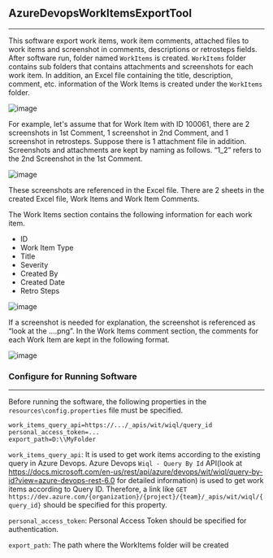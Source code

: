 ## AzureDevopsWorkItemsExportTool

---

This software export work items, work item comments, attached files to work items and screenshot in comments, descriptions or retrosteps fields. After software run, folder named `WorkItems` is created. `WorkItems` folder contains sub folders that contains attachments and screenshots for each work item. In addition, an Excel file containing the title, description, comment, etc. information of the Work Items is created under the `WorkItems` folder.

![image](https://user-images.githubusercontent.com/68951149/156126460-b23bb483-94fd-4875-8fdf-65dc19f4a17a.png)

For example, let's assume that for Work Item with ID 100061, there are 2 screenshots in 1st Comment, 1 screenshot in 2nd Comment, and 1 screenshot in retrosteps. Suppose there is 1 attachment file in addition. Screenshots and attachments are kept by naming as follows. “1_2” refers to the 2nd Screenshot in the 1st Comment.

![image](https://user-images.githubusercontent.com/68951149/156127593-a0027abd-e0ca-42d3-a012-ab2d673e01ad.png)

These screenshots are referenced in the Excel file. There are 2 sheets in the created Excel file, Work Items and Work Item Comments. 

The Work Items section contains the following information for each work item.

- ID
- Work Item Type
- Title
- Severity
- Created By
- Created Date
- Retro Steps

![image](https://user-images.githubusercontent.com/68951149/156128071-40f14add-208c-4aec-a819-2cfd629af740.png)

If a screenshot is needed for explanation, the screenshot is referenced as “look at the ….png”. In the Work Items comment section, the comments for each Work Item are kept in the following format.

![image](https://user-images.githubusercontent.com/68951149/156128298-1fca16cd-d277-471c-8f05-7f4599e2944a.png)

### Configure for Running Software

---

Before running the software, the following properties in the `resources\config.properties` file must be specified.

```properties
work_items_query_api=https://.../_apis/wit/wiql/query_id
personal_access_token=...
export_path=D:\\MyFolder
```

`work_items_query_api`: It is used to get work items according to the existing query in Azure Devops.  Azure Devops `Wiql - Query By Id` API(look at https://docs.microsoft.com/en-us/rest/api/azure/devops/wit/wiql/query-by-id?view=azure-devops-rest-6.0 for detailed information) is used to get work items according to Query ID. 
Therefore, a link like `GET https://dev.azure.com/{organization}/{project}/{team}/_apis/wit/wiql/{query_id}` should be specified for this property.

`personal_access_token`: Personal Access Token should be specified for authentication.

`export_path`: The path where the WorkItems folder will be created


